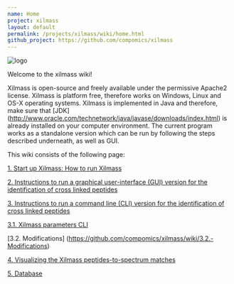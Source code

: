 ```yaml
---
name: Home
project: xilmass
layout: default
permalink: /projects/xilmass/wiki/home.html
github_project: https://github.com/compomics/xilmass
---
```


![logo](http://genesis.ugent.be/uvpublicdata/xilmass/xilmass_logo_small.png) 


Welcome to the xilmass wiki!

Xilmass is open-source and freely available under the permissive Apache2 license. Xilmass is platform free, therefore works on Windows, Linux and OS-X operating systems. Xilmass is implemented in Java and therefore, make sure that [JDK] (http://www.oracle.com/technetwork/java/javase/downloads/index.html) is already installed on your computer environment. The current program works as a standalone version which can be run by following the steps described underneath, as well as GUI. 

This wiki consists of the following page:

[1. Start up Xilmass: How to run Xilmass](https://github.com/compomics/xilmass/wiki/1.-Start-up-Xilmass)

[2. Instructions to run a graphical user-interface (GUI) version for the identification of cross linked peptides](https://github.com/compomics/xilmass/wiki/2.-Instructions-to-run-GUI-for-the-identification-of-cross-linked-peptides)

[3. Instructions to run a command line (CLI) version for the identification of cross linked peptides](https://github.com/compomics/xilmass/wiki/3.-Instructions-to-run-CLI-for-the-identification-of-cross-linked-peptides)

[3.1. Xilmass parameters CLI](https://github.com/compomics/xilmass/wiki/3.1.-Xilmass-parameters-CLI)

[3.2. Modifications] (https://github.com/compomics/xilmass/wiki/3.2.-Modifications)

[4. Visualizing the Xilmass peptides-to-spectrum matches](https://github.com/compomics/xilmass/wiki/4.-Visualizing-the-Xilmass-peptides-to-spectrum-matches)

[5. Database](https://github.com/compomics/xilmass/wiki/5.-Database)